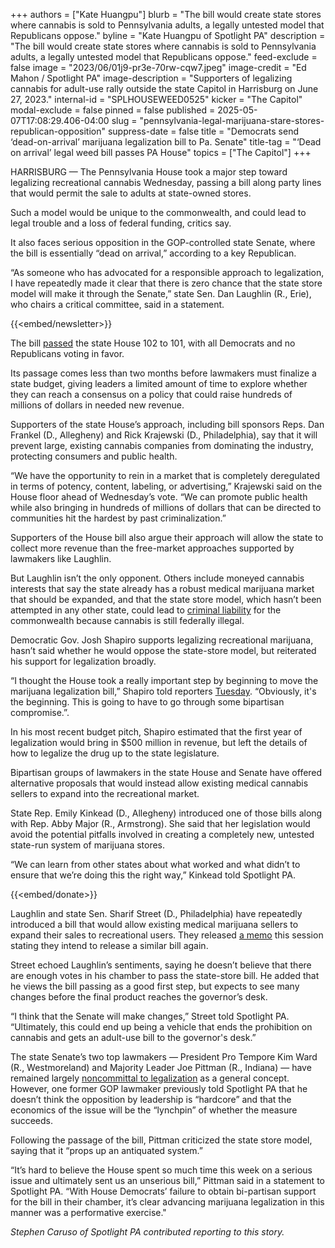 +++
authors = ["Kate Huangpu"]
blurb = "The bill would create state stores where cannabis is sold to Pennsylvania adults, a legally untested model that Republicans oppose."
byline = "Kate Huangpu of Spotlight PA"
description = "The bill would create state stores where cannabis is sold to Pennsylvania adults, a legally untested model that Republicans oppose."
feed-exclude = false
image = "2023/06/01j9-pr3e-70rw-cqw7.jpeg"
image-credit = "Ed Mahon / Spotlight PA"
image-description = "Supporters of legalizing cannabis for adult-use rally outside the state Capitol in Harrisburg on June 27, 2023."
internal-id = "SPLHOUSEWEED0525"
kicker = "The Capitol"
modal-exclude = false
pinned = false
published = 2025-05-07T17:08:29.406-04:00
slug = "pennsylvania-legal-marijuana-stare-stores-republican-opposition"
suppress-date = false
title = "Democrats send ‘dead-on-arrival’ marijuana legalization bill to Pa. Senate"
title-tag = "‘Dead on arrival’ legal weed bill passes PA House"
topics = ["The Capitol"]
+++

HARRISBURG — The Pennsylvania House took a major step toward legalizing recreational cannabis Wednesday, passing a bill along party lines that would permit the sale to adults at state-owned stores.

Such a model would be unique to the commonwealth, and could lead to legal trouble and a loss of federal funding, critics say.

It also faces serious opposition in the GOP-controlled state Senate, where the bill is essentially “dead on arrival,” according to a key Republican.

“As someone who has advocated for a responsible approach to legalization, I have repeatedly made it clear that there is zero chance that the state store model will make it through the Senate,” state Sen. Dan Laughlin (R., Erie), who chairs a critical committee, said in a statement.

{{<embed/newsletter>}}

The bill <a href="https://www.palegis.us/house/roll-calls/summary?sessYr=2025&amp;sessInd=0&amp;rcNum=221&amp;sort=party">passed</a> the state House 102 to 101, with all Democrats and no Republicans voting in favor.

Its passage comes less than two months before lawmakers must finalize a state budget, giving leaders a limited amount of time to explore whether they can reach a consensus on a policy that could raise hundreds of millions of dollars in needed new revenue.

Supporters of the state House’s approach, including bill sponsors Reps. Dan Frankel (D., Allegheny) and Rick Krajewski (D., Philadelphia), say that it will prevent large, existing cannabis companies from dominating the industry, protecting consumers and public health.

“We have the opportunity to rein in a market that is completely deregulated in terms of potency, content, labeling, or advertising,” Krajewski said on the House floor ahead of Wednesday’s vote. “We can promote public health while also bringing in hundreds of millions of dollars that can be directed to communities hit the hardest by past criminalization.”

Supporters of the House bill also argue their approach will allow the state to collect more revenue than the free-market approaches supported by lawmakers like Laughlin.

But Laughlin isn’t the only opponent. Others include moneyed cannabis interests that say the state already has a robust medical marijuana market that should be expanded, and that the state store model, which hasn’t been attempted in any other state, could lead to <a href="https://blogs.duanemorris.com/cannabis/2025/04/08/analysis-indicates-pennsylvania-state-run-cannabis-sales-likely-preempted-by-controlled-substances-act/">criminal liability</a> for the commonwealth because cannabis is still federally illegal.

Democratic Gov. Josh Shapiro supports legalizing recreational marijuana, hasn’t said whether he would oppose the state-store model, but reiterated his support for legalization broadly.

“I thought the House took a really important step by beginning to move the marijuana legalization bill,” Shapiro told reporters <a href="https://pacast.com/m?p=27723">Tuesday</a>. “Obviously, it&#39;s the beginning. This is going to have to go through some bipartisan compromise.”.

In his most recent budget pitch, Shapiro estimated that the first year of legalization would bring in $500 million in revenue, but left the details of how to legalize the drug up to the state legislature.

Bipartisan groups of lawmakers in the state House and Senate have offered alternative proposals that would instead allow existing medical cannabis sellers to expand into the recreational market.

State Rep. Emily Kinkead (D., Allegheny) introduced one of those bills along with Rep. Abby Major (R., Armstrong). She said that her legislation would avoid the potential pitfalls involved in creating a completely new, untested state-run system of marijuana stores.

“We can learn from other states about what worked and what didn’t to ensure that we’re doing this the right way,” Kinkead told Spotlight PA.

{{<embed/donate>}}

Laughlin and state Sen. Sharif Street (D., Philadelphia) have repeatedly introduced a bill that would allow existing medical marijuana sellers to expand their sales to recreational users. They released <a href="https://www.palegis.us/senate/co-sponsorship/memo?memoID=45819">a memo</a> this session stating they intend to release a similar bill again.

Street echoed Laughlin’s sentiments, saying he doesn’t believe that there are enough votes in his chamber to pass the state-store bill. He added that he views the bill passing as a good first step, but expects to see many changes before the final product reaches the governor’s desk.

“I think that the Senate will make changes,” Street told Spotlight PA. “Ultimately, this could end up being a vehicle that ends the prohibition on cannabis and gets an adult-use bill to the governor&#39;s desk.”

The state Senate’s two top lawmakers — President Pro Tempore Kim Ward (R., Westmoreland) and Majority Leader Joe Pittman (R., Indiana) — have remained largely <a href="https://www.spotlightpa.org/news/2025/02/marijuana-cannabis-recreational-legalization-pennsylvania-josh-shapiro-budget-gop-support/">noncommittal to legalization</a> as a general concept. However, one former GOP lawmaker previously told Spotlight PA that he doesn’t think the opposition by leadership is “hardcore” and that the economics of the issue will be the “lynchpin” of whether the measure succeeds.

Following the passage of the bill, Pittman criticized the state store model, saying that it “props up an antiquated system.”

“It’s hard to believe the House spent so much time this week on a serious issue and ultimately sent us an unserious bill,” Pittman said in a statement to Spotlight PA. “With House Democrats’ failure to obtain bi-partisan support for the bill in their chamber, it’s clear advancing marijuana legalization in this manner was a performative exercise.&#34;

<em>Stephen Caruso of Spotlight PA contributed reporting to this story.</em>

